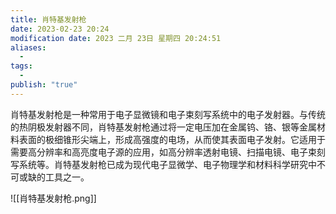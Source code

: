 ```yaml
---
title: 肖特基发射枪
date: 2023-02-23 20:24
modification date: 2023 二月 23日 星期四 20:24:51
aliases:
  - 
tags:
  - 
publish: "true"
---
```


肖特基发射枪是一种常用于电子显微镜和电子束刻写系统中的电子发射器。与传统的热阴极发射器不同，肖特基发射枪通过将一定电压加在金属钨、铬、银等金属材料表面的极细锥形尖端上，形成高强度的电场，从而使其表面电子发射。它适用于需要高分辨率和高亮度电子源的应用，如高分辨率透射电镜、扫描电镜、电子束刻写系统等。肖特基发射枪已成为现代电子显微学、电子物理学和材料科学研究中不可或缺的工具之一。

![[肖特基发射枪.png]]